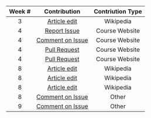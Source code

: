 | Week # | Contribution  | Contriution Type  |
| :-------:|:-------------:| :-----------------:|
|     3  | [Article edit](https://en.wikipedia.org/w/index.php?title=Khireitangiri&oldid=825165947)  | Wikipedia|
|     4  | [Report Issue](https://github.com/joannakl/cs480_s18/issues/36)  | Course Website    |
|     4  | [Comment on Issue](https://github.com/joannakl/cs480_s18/issues/2) | Course Website    |
|     4  | [Pull Request](https://github.com/joannakl/cs480_s18/pull/62)  | Course Website    |
|     4  | [Pull Request](https://github.com/joannakl/cs480_s18/pull/62/commits/bbd2f4d12591791108f76efe23aa9bea3df5565d)  | Course Website    |
|     8  | [Article edit](https://en.wikipedia.org/w/index.php?title=Trixie_Mattel&diff=prev&oldid=830714349)  | Wikipedia |
|     8  | [Article edit](https://en.wikipedia.org/w/index.php?title=Trixie_Mattel&diff=prev&oldid=830715984)  | Wikipedia |
|     8  | [Article edit](https://en.wikipedia.org/w/index.php?title=BeBe_Zahara_Benet&diff=prev&oldid=830717397)| Wikipedia |
|     8  | [Comment on Issue](https://github.com/ghostery/ghostery-extension/issues/6)  | Other |
|     9  | [Comment on Issue](https://github.com/moment/moment/issues/4508)  | Other |


